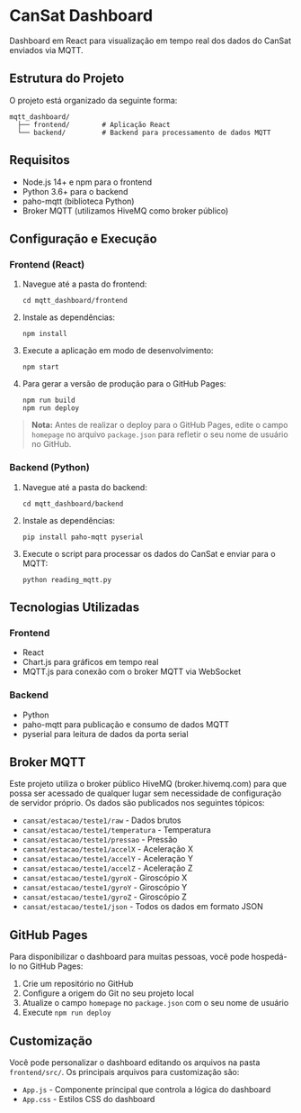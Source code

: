 # CanSat Dashboard

Dashboard em React para visualização em tempo real dos dados do CanSat enviados via MQTT.

## Estrutura do Projeto

O projeto está organizado da seguinte forma:

```
mqtt_dashboard/
  ├── frontend/        # Aplicação React
  └── backend/         # Backend para processamento de dados MQTT
```

## Requisitos

- Node.js 14+ e npm para o frontend
- Python 3.6+ para o backend
- paho-mqtt (biblioteca Python)
- Broker MQTT (utilizamos HiveMQ como broker público)

## Configuração e Execução

### Frontend (React)

1. Navegue até a pasta do frontend:
   ```
   cd mqtt_dashboard/frontend
   ```

2. Instale as dependências:
   ```
   npm install
   ```

3. Execute a aplicação em modo de desenvolvimento:
   ```
   npm start
   ```

4. Para gerar a versão de produção para o GitHub Pages:
   ```
   npm run build
   npm run deploy
   ```

> **Nota:** Antes de realizar o deploy para o GitHub Pages, edite o campo `homepage` no arquivo `package.json` para refletir o seu nome de usuário no GitHub.

### Backend (Python)

1. Navegue até a pasta do backend:
   ```
   cd mqtt_dashboard/backend
   ```

2. Instale as dependências:
   ```
   pip install paho-mqtt pyserial
   ```

3. Execute o script para processar os dados do CanSat e enviar para o MQTT:
   ```
   python reading_mqtt.py
   ```

## Tecnologias Utilizadas

### Frontend
- React
- Chart.js para gráficos em tempo real
- MQTT.js para conexão com o broker MQTT via WebSocket

### Backend
- Python
- paho-mqtt para publicação e consumo de dados MQTT
- pyserial para leitura de dados da porta serial

## Broker MQTT

Este projeto utiliza o broker público HiveMQ (broker.hivemq.com) para que possa ser acessado de qualquer lugar sem necessidade de configuração de servidor próprio. Os dados são publicados nos seguintes tópicos:

- `cansat/estacao/teste1/raw` - Dados brutos
- `cansat/estacao/teste1/temperatura` - Temperatura
- `cansat/estacao/teste1/pressao` - Pressão
- `cansat/estacao/teste1/accelX` - Aceleração X
- `cansat/estacao/teste1/accelY` - Aceleração Y
- `cansat/estacao/teste1/accelZ` - Aceleração Z
- `cansat/estacao/teste1/gyroX` - Giroscópio X
- `cansat/estacao/teste1/gyroY` - Giroscópio Y
- `cansat/estacao/teste1/gyroZ` - Giroscópio Z
- `cansat/estacao/teste1/json` - Todos os dados em formato JSON

## GitHub Pages

Para disponibilizar o dashboard para muitas pessoas, você pode hospedá-lo no GitHub Pages:

1. Crie um repositório no GitHub
2. Configure a origem do Git no seu projeto local
3. Atualize o campo `homepage` no `package.json` com o seu nome de usuário
4. Execute `npm run deploy`

## Customização

Você pode personalizar o dashboard editando os arquivos na pasta `frontend/src/`. Os principais arquivos para customização são:

- `App.js` - Componente principal que controla a lógica do dashboard
- `App.css` - Estilos CSS do dashboard
